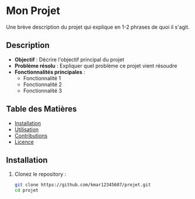 # Mon Projet

Une brève description du projet qui explique en 1-2 phrases de quoi il s'agit.

## Description  
- **Objectif** : Décrire l'objectif principal du projet  
- **Problème résolu** : Expliquer quel problème ce projet vient résoudre  
- **Fonctionnalités principales** :  
  - Fonctionnalité 1  
  - Fonctionnalité 2  
  - Fonctionnalité 3  

## Table des Matières  
- [Installation](#installation)  
- [Utilisation](#utilisation)  
- [Contributions](#contributions)  
- [Licence](#licence)  

## Installation  
1. Clonez le repository :  
   ```bash
   git clone https://github.com/kmar12345607/projet.git
   cd projet
